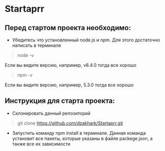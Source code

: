 # Startaprr

## Перед стартом проекта необходимо:

* Убедитесь что установленный node.js и npm. Для этого достаточно написать в терминале
> node -v

Если вы видите версию, например, v8.4.0 тогда все хорошо

> npm -v

Если вы видите версию, например, 5.3.0 тогда все хорошо

## Инструкция для старта проекта:
* Склонировать данный репозиторий
> git clone https://github.com/dzakhark/Startaprr.git

* Запустить команду npm install в терминале. Данная команда установит все пакеты, которые указаны в файле
packege.json, а также все их зависимости